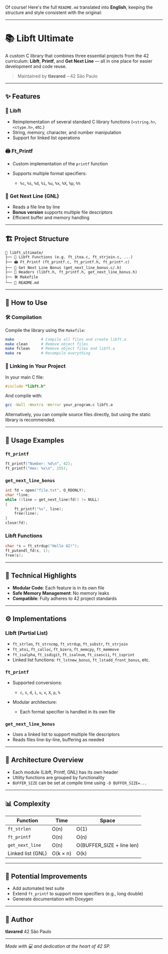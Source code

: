 Of course! Here's the full `README.md` translated into **English**, keeping the structure and style consistent with the original:

---

# 📚 Libft Ultimate

A custom C library that combines three essential projects from the 42 curriculum: **Libft**, **Printf**, and **Get Next Line** — all in one place for easier development and code reuse.

> Maintained by **tlavared** – 42 São Paulo

---

## ✨ Features

### 🧱 Libft

* Reimplementation of several standard C library functions (`<string.h>`, `<ctype.h>`, etc.)
* String, memory, character, and number manipulation
* Support for linked list operations

### 🖨️ Ft\_Printf

* Custom implementation of the `printf` function
* Supports multiple format specifiers:

  * `%c`, `%s`, `%d`, `%i`, `%u`, `%x`, `%X`, `%p`, `%%`

### 📄 Get Next Line (GNL)

* Reads a file line by line
* **Bonus version** supports multiple file descriptors
* Efficient buffer and memory handling

---

## 🏗️ Project Structure

```
📁 libft_ultimate/
├── 🧱 Libft Functions (e.g. ft_itoa.c, ft_strjoin.c, ...)
├── 🖨️ Ft_Printf (ft_printf.c, ft_printf.h, ft_print*.c)
├── 📄 Get Next Line Bonus (get_next_line_bonus.c/.h)
├── 📄 Headers (libft.h, ft_printf.h, get_next_line_bonus.h)
├── 🛠️ Makefile
└── 📄 README.md
```

---

## 🔧 How to Use

### 🛠️ Compilation

Compile the library using the `Makefile`:

```bash
make            # Compile all files and create libft.a
make clean      # Remove object files
make fclean     # Remove object files and libft.a
make re         # Recompile everything
```

### 🔗 Linking in Your Project

In your main C file:

```c
#include "libft.h"
```

And compile with:

```bash
gcc -Wall -Wextra -Werror your_program.c libft.a
```

Alternatively, you can compile source files directly, but using the static library is recommended.

---

## 🧪 Usage Examples

### `ft_printf`

```c
ft_printf("Number: %d\n", 42);
ft_printf("Hex: %x\n", 255);
```

### `get_next_line_bonus`

```c
int fd = open("file.txt", O_RDONLY);
char *line;
while ((line = get_next_line(fd)) != NULL)
{
    ft_printf("%s", line);
    free(line);
}
close(fd);
```

### Libft Functions

```c
char *s = ft_strdup("Hello 42!");
ft_putendl_fd(s, 1);
free(s);
```

---

## 📌 Technical Highlights

* **Modular Code**: Each feature is in its own file
* **Safe Memory Management**: No memory leaks
* **Compatible**: Fully adheres to 42 project standards

---

## ⚙️ Implementations

### Libft (Partial List)

* `ft_strlen`, `ft_strncmp`, `ft_strdup`, `ft_substr`, `ft_strjoin`
* `ft_atoi`, `ft_calloc`, `ft_bzero`, `ft_memcpy`, `ft_memmove`
* `ft_isalpha`, `ft_isdigit`, `ft_isalnum`, `ft_isascii`, `ft_isprint`
* Linked list functions: `ft_lstnew_bonus`, `ft_lstadd_front_bonus`, etc.

### `ft_printf`

* Supported conversions:

  * `c`, `s`, `d`, `i`, `u`, `x`, `X`, `p`, `%`
* Modular architecture:

  * Each format specifier is handled in its own file

### `get_next_line_bonus`

* Uses a linked list to support multiple file descriptors
* Reads files line-by-line, buffering as needed

---

## 🧩 Architecture Overview

* Each module (Libft, Printf, GNL) has its own header
* Utility functions are grouped by functionality
* `BUFFER_SIZE` can be set at compile time using `-D BUFFER_SIZE=...`

---

## 📊 Complexity

| Function          | Time     | Space                      |
| ----------------- | -------- | -------------------------- |
| `ft_strlen`       | O(n)     | O(1)                       |
| `ft_printf`       | O(n)     | O(n)                       |
| `get_next_line`   | O(n)     | O(BUFFER\_SIZE + line len) |
| Linked list (GNL) | O(k × n) | O(k)                       |

---

## 🧠 Potential Improvements

* Add automated test suite
* Extend `ft_printf` to support more specifiers (e.g., long double)
* Generate documentation with Doxygen

---

## 👤 Author

**tlavared**
42 São Paulo

---

*Made with 💻 and dedication at the heart of 42 SP.*
